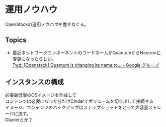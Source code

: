 # 運用ノウハウ

OpenStackの運用ノウハウを書きなぐる。

## Topics

- 最近ネットワークコンポーネントのコードネームがQuantumからNeutronに変更になったらしい。  
[Fwd: [Openstack] Quantum is changing its name to... - Google グループ](https://groups.google.com/forum/#!topic/openstack-ja/ScQA_eLd2Gw)

## インスタンスの構成

必要最低限のOSイメージを作成して  
コンテンツは必要になった分だけCinderでボリュームを切り出して接続する  
イメージ、コンテンツのバックアップはスナップショットをとって大容量ストレージに流す。  
Glacierとか？
